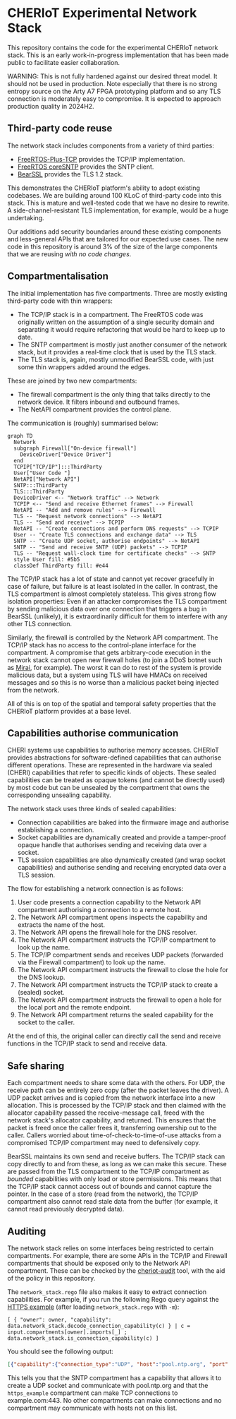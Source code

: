 CHERIoT Experimental Network Stack
==================================

This repository contains the code for the experimental CHERIoT network stack.
This is an early work-in-progress implementation that has been made public to facilitate easier collaboration.

WARNING: This is not fully hardened against our desired threat model.
It should not be used in production.
Note especially that there is no strong entropy source on the Arty A7 FPGA prototyping platform and so any TLS connection is moderately easy to compromise.
It is expected to approach production quality in 2024H2.

Third-party code reuse
----------------------

The network stack includes components from a variety of third parties:

 - [FreeRTOS-Plus-TCP](https://github.com/FreeRTOS/FreeRTOS-Plus-TCP) provides the TCP/IP implementation.
 - [FreeRTOS coreSNTP](https://github.com/FreeRTOS/coreSNTP) provides the SNTP client.
 - [BearSSL](https://www.bearssl.org) provides the TLS 1.2 stack.

This demonstrates the CHERIoT platform's ability to adopt existing codebases.
We are building around 100 KLoC of third-party code into this stack.
This is mature and well-tested code that we have no desire to rewrite.
A side-channel-resistant TLS implementation, for example, would be a huge undertaking.

Our additions add security boundaries around these existing components and less-general APIs that are tailored for our expected use cases.
The new code in this repository is around 3% of the size of the large components that we are reusing *with no code changes*.

Compartmentalisation
--------------------

The initial implementation has five compartments.
Three are mostly existing third-party code with thin wrappers:

 - The TCP/IP stack is in a compartment.
   The FreeRTOS code was originally written on the assumption of a single security domain and separating it would require refactoring that would be hard to keep up to date.
 - The SNTP compartment is mostly just another consumer of the network stack, but it provides a real-time clock that is used by the TLS stack.
 - The TLS stack is, again, mostly unmodified BearSSL code, with just some thin wrappers added around the edges.

These are joined by two new compartments:

 - The firewall compartment is the only thing that talks directly to the network device.
   It filters inbound and outbound frames.
 - The NetAPI compartment provides the control plane.

The communication is (roughly) summarised below:

```mermaid
graph TD
  Network
  subgraph Firewall["On-device firewall"]
    DeviceDriver["Device Driver"]
  end
  TCPIP["TCP/IP"]:::ThirdParty
  User["User Code "]
  NetAPI["Network API"]
  SNTP:::ThirdParty
  TLS:::ThirdParty
  DeviceDriver <-- "Network traffic" --> Network
  TCPIP <-- "Send and receive Ethernet frames" --> Firewall
  NetAPI -- "Add and remove rules" --> Firewall
  TLS -- "Request network connections" --> NetAPI
  TLS -- "Send and receive" --> TCPIP
  NetAPI -- "Create connections and perform DNS requests" --> TCPIP
  User -- "Create TLS connections and exchange data" --> TLS
  SNTP -- "Create UDP socket, authorise endpoints" --> NetAPI
  SNTP -- "Send and receive SNTP (UDP) packets" --> TCPIP
  TLS -- "Request wall-clock time for certificate checks" --> SNTP
  style User fill: #5b5
  classDef ThirdParty fill: #e44
```

The TCP/IP stack has a lot of state and cannot yet recover gracefully in case of failure, but failure is at least isolated in the caller.
In contrast, the TLS compartment is almost completely stateless.
This gives strong flow isolation properties: Even if an attacker compromises the TLS compartment by sending malicious data over one connection that triggers a bug in BearSSL (unlikely), it is extraordinarily difficult for them to interfere with any other TLS connection.

Similarly, the firewall is controlled by the Network API compartment.
The TCP/IP stack has no access to the control-plane interface for the compartment.
A compromise that gets arbitrary-code execution in the network stack cannot open new firewall holes (to join a DDoS botnet such as [Mirai](https://en.wikipedia.org/wiki/Mirai_(malware)), for example).
The worst it can do to rest of the system is provide malicious data, but a system using TLS will have HMACs on received messages and so this is no worse than a malicious packet being injected from the network.

All of this is on top of the spatial and temporal safety properties that the CHERIoT platform provides at a base level.

Capabilities authorise communication
------------------------------------

CHERI systems use capabilities to authorise memory accesses.
CHERIoT provides abstractions for software-defined capabilities that can authorise different operations.
These are represented in the hardware via sealed (CHERI) capabilities that refer to specific kinds of objects.
These sealed capabilities can be treated as opaque tokens (and cannot be directly used) by most code but can be unsealed by the compartment that owns the corresponding unsealing capability.

The network stack uses three kinds of sealed capabilities:

 - Connection capabilities are baked into the firmware image and authorise establishing a connection.
 - Socket capabilities are dynamically created and provide a tamper-proof opaque handle that authorises sending and receiving data over a socket.
 - TLS session capabilities are also dynamically created (and wrap socket capabilities) and authorise sending and receiving encrypted data over a TLS session.

The flow for establishing a network connection is as follows:

 1. User code presents a connection capability to the Network API compartment authorising a connection to a remote host.
 2. The Network API compartment opens inspects the capability and extracts the name of the host.
 3. The Network API opens the firewall hole for the DNS resolver.
 4. The Network API compartment instructs the TCP/IP compartment to look up the name.
 5. The TCP/IP compartment sends and receives UDP packets (forwarded via the Firewall compartment) to look up the name.
 6. The Network API compartment instructs the firewall to close the hole for the DNS lookup.
 7. The Network API compartment instructs the TCP/IP stack to create a (sealed) socket.
 8. The Network API compartment instructs the firewall to open a hole for the local port and the remote endpoint.
 9. The Network API compartment returns the sealed capability for the socket to the caller.

At the end of this, the original caller can directly call the send and receive functions in the TCP/IP stack to send and receive data.

Safe sharing
------------

Each compartment needs to share some data with the others.
For UDP, the receive path can be entirely zero copy (after the packet leaves the driver).
A UDP packet arrives and is copied from the network interface into a new allocation.
This is processed by the TCP/IP stack and then claimed with the allocator capability passed the receive-message call, freed with the network stack's allocator capability, and returned.
This ensures that the packet is freed once the caller frees it, transferring ownership out to the caller.
Callers worried about time-of-check-to-time-of-use attacks from a compromised TCP/IP compartment may need to defensively copy.

BearSSL maintains its own send and receive buffers.
The TCP/IP stack can copy directly to and from these, as long as we can make this secure.
These are passed from the TLS compartment to the TCP/IP compartment as *bounded* capabilities with only load or store permissions.
This means that the TCP/IP stack cannot access out of bounds and cannot capture the pointer.
In the case of a store (read from the network), the TCP/IP compartment also cannot read stale data from the buffer (for example, it cannot read previously decrypted data).

Auditing
--------

The network stack relies on some interfaces being restricted to certain compartments.
For example, there are some APIs in the TCP/IP and Firewall compartments that should be exposed only to the Network API compartment.
These can be checked by the [cheriot-audit](https://github.com/CHERIoT-Platform/cheriot-audit) tool, with the aid of the policy in this repository.

The `network_stack.rego` file also makes it easy to extract connection capabilities.
For example, if you run the following Rego query against the [HTTPS example](examples/03.HTTPS) (after loading `network_stack.rego` with `-m`):

```rego
[ { "owner": owner, "capability": data.network_stack.decode_connection_capability(c) } | c = input.compartments[owner].imports[_] ; data.network_stack.is_connection_capability(c) ]
```

You should see the following output:

```json
[{"capability":{"connection_type":"UDP", "host":"pool.ntp.org", "port":123}, "owner":"SNTP"}, {"capability":{"connection_type":"TCP", "host":"example.com", "port":443}, "owner":"https_example"}]
```

This tells you that the SNTP compartment has a capability that allows it to create a UDP socket and communicate with pool.ntp.org and that the `https_example` compartment can make TCP connections to example.com:443.
No other compartments can make connections and no compartment may communicate with hosts not on this list.
